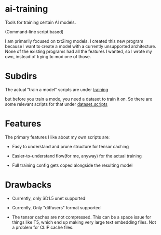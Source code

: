 # ai-training

Tools for training certain AI models.

(Command-line script based)

I am primarily focused on txt2img models. I created this new program 
because I want to create a model with a currently unsupported architecture.
None of the existing programs had all the features I wanted, so
I wrote my own, instead of trying to mod one of those.

# Subdirs

The actual "train a model" scripts are under
[training](/training/)

but before you train a mode, you need a dataset to train it on.
So there are some relevant scripts for that under
[dataset_scripts](/dataset_scripts/)


# Features

The primary features I like about my own scripts are:

* Easy to understand and prune structure for tensor caching

* Easier-to-understand flow(for me, anyway) for the actual training

* Full training config gets coped alongside the resulting model


# Drawbacks

* Currently, only SD1.5 unet supported

* Currently, Only "diffusers" format supported

* The tensor caches are not compressed. This can be a space issue for things like T5,
which end up making very large text embedding files. Not a problem for CLIP cache files.
